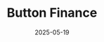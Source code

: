 ---  
layout: startup_page  
title: "Button Finance"  
id: "buttonfinance.com"  
permalink: "/buttonfinancebuttonfinance.com05192025/"  
website: "https://www.buttonfinance.com/"  
funding_round: "Series A"  
funding_amount: "$5M"  
investors: "Hildene Capital Management, existing investors"  
about: "Button Finance is a fintech company that revolutionizes home equity lending. It offers homeowners a seamless digital experience to access their home equity, providing quick decisions and funding through its AI-powered platform. The company aims to expand financial access for a broader range of borrowers."  
markets: "Fintech, Financial Services, Lending"  
hq: "New York, New York, United States"  
founded_year: "2019"  
linkedin: "https://www.linkedin.com/company/button-finance"  
twitter: "https://twitter.com/ButtonFinance"  
instagram: ""  
facebook: "https://www.facebook.com/buttonfinance/"  
crunchbase: "https://www.crunchbase.com/organization/button-finance"  
pitchbook: ""  

date_display: "19-May-2025"  
date: "2025-05-19"

# SEO Optimization  
meta_title: "Button Finance - Series A Funding ($5M)"  
meta_description: "Button Finance, Button Finance is a fintech company that revolutionizes home equity lending. It offers homeowners a seamless digital experience to access their home e..."  
meta_keywords: "Button Finance, Fintech, Financial Services, Lending, Series A funding"  
canonical_url: "https://startup.projectstartups.com/buttonfinancebuttonfinance.com05192025/"  
---